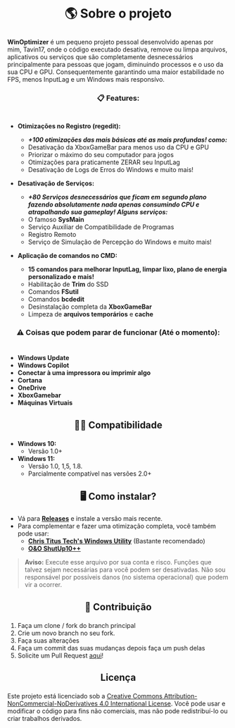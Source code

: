 # <p align="center">**🌎 Sobre o projeto**</p>

**WinOptimizer** é um pequeno projeto pessoal desenvolvido apenas por mim, Tavin17, onde o código executado desativa, remove ou limpa arquivos, aplicativos ou serviços que são completamente desnecessários principalmente para pessoas que jogam, diminuindo processos e o uso da sua CPU e GPU. Consequentemente garantindo uma maior estabilidade no FPS, menos InputLag e um Windows mais responsívo.

<!-- ## <p align="center">**Funcionalidades**</p>

Este projeto pessoal tem como objetivo melhorar o desempenho do computador durante jogos, desativando processos que consomem recursos do sistema sem serem necessários, assim garantindo um windows mais responsívo, FPS mais estáveis em jogos e InputLag praticamente zerado. -->

### <p align="center">**📋 Features:**</p>
#
- **Otimizações no Registro (regedit):**
    - ***+100 otimizações das mais básicas até as mais profundas! como:***
    - Desativação da XboxGameBar para menos uso da CPU e GPU
    - Priorizar o máximo do seu computador para jogos
    - Otimizações para praticamente ZERAR seu InputLag
    - Desativação de Logs de Erros do Windows e muito mais! 
- **Desativação de Serviços:**
    - ***+80 Serviços desnecessários que ficam em segundo plano fazendo absolutamente nada apenas consumindo CPU e atrapalhando sua gameplay! Alguns serviços:***
    - O famoso **SysMain**
    - Serviço Auxiliar de Compatibilidade de Programas
    - Registro Remoto
    - Serviço de Simulação de Percepção do Windows e muito mais!

- **Aplicação de comandos no CMD:**
    - **15 comandos para melhorar InputLag, limpar lixo, plano de energia personalizado e mais!**  
    - Habilitação de **Trim** do SSD
    - Comandos **FSutil**
    - Comandos **bcdedit**
    - Desinstalação completa da **XboxGameBar**
    - Limpeza de **arquivos temporários** e **cache**

### <p align="center">**⚠️ Coisas que podem parar de funcionar (Até o momento):**</p>
#
- **Windows Update**
- **Windows Copilot**
- **Conectar à uma impressora ou imprimir algo**
- **Cortana**
- **OneDrive**
- **XboxGamebar**
- **Máquinas Virtuais**

## <p align="center">**👨‍💻 Compatibilidade**</p>

- **Windows 10:**
  - Versão 1.0+
- **Windows 11:**
  - Versão 1.0, 1,5, 1.8.
  - Parcialmente compatível nas versões 2.0+

## <p align="center">**🖥️ Como instalar?**</p>

- Vá para **[Releases](https://github.com/Tavin17/WinOptimizer/releases)** e instale a versão mais recente.
- Para complementar e fazer uma otimização completa, você também pode usar:
  - **[Chris Titus Tech's Windows Utility](https://github.com/ChrisTitusTech/winutil)** (Bastante recomendado)
  - **[O&O ShutUp10++](https://www.oo-software.com/en/shutup10)**
> **Aviso:** Execute esse arquivo por sua conta e risco. Funções que talvez sejam necessárias para você podem ser desativadas. Não sou responsável por possíveis danos (no sistema operacional) que podem vir a ocorrer.

## <p align="center">**🤝 Contribuição**</p>

1. Faça um clone / fork do branch principal
2. Crie um novo branch no seu fork.
3. Faça suas alterações
4. Faça um commit das suas mudanças depois faça um push delas
5. Solicite um Pull Request [aqui](https://github.com/Tavin17/WinOptimizer/pulls)!
## <p align="center">**Licença**</p>

Este projeto está licenciado sob a [Creative Commons Attribution-NonCommercial-NoDerivatives 4.0 International License](LICENSE). Você pode usar e modificar o código para fins não comerciais, mas não pode redistribuí-lo ou criar trabalhos derivados.